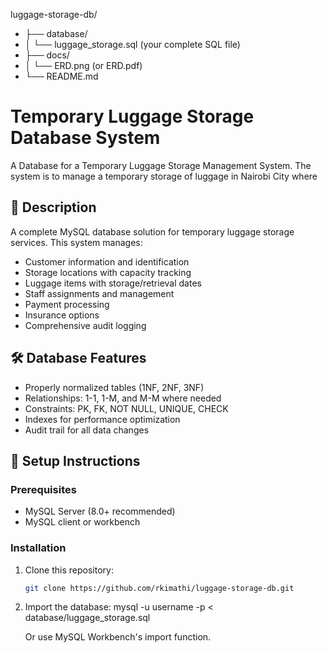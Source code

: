 luggage-storage-db/
 - ├── database/
 - │   └── luggage_storage.sql (your complete SQL file)
 - ├── docs/
 - │   └── ERD.png (or ERD.pdf)
 - └── README.md


# Temporary Luggage Storage Database System
A Database for a Temporary Luggage Storage Management System. The system is to manage a temporary storage of luggage in Nairobi City where 

## 📖 Description
A complete MySQL database solution for temporary luggage storage services. This system manages:
- Customer information and identification
- Storage locations with capacity tracking
- Luggage items with storage/retrieval dates
- Staff assignments and management
- Payment processing
- Insurance options
- Comprehensive audit logging

## 🛠️ Database Features
- Properly normalized tables (1NF, 2NF, 3NF)
- Relationships: 1-1, 1-M, and M-M where needed
- Constraints: PK, FK, NOT NULL, UNIQUE, CHECK
- Indexes for performance optimization
- Audit trail for all data changes

## 🚀 Setup Instructions

### Prerequisites
- MySQL Server (8.0+ recommended)
- MySQL client or workbench

### Installation
1. Clone this repository:
   ```bash
   git clone https://github.com/rkimathi/luggage-storage-db.git

2. Import the database:
   mysql -u username -p < database/luggage_storage.sql
   
   Or use MySQL Workbench's import function.


